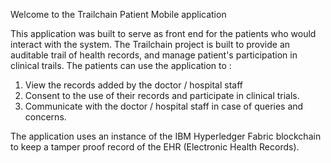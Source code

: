 Welcome to the Trailchain Patient Mobile application

This application was built to serve as front end for the patients who would interact with the system. The Trailchain project is built to provide an auditable trail of health records, and manage patient's participation in clinical trails. The patients can use the application to :
 1) View the records added by the doctor / hospital staff
 2) Consent to the use of their records and participate in clinical trials.
 3) Communicate with the doctor / hospital staff in case of queries and concerns.

The application uses an instance of the IBM Hyperledger Fabric blockchain to keep a tamper proof record of the EHR (Electronic Health Records). 

